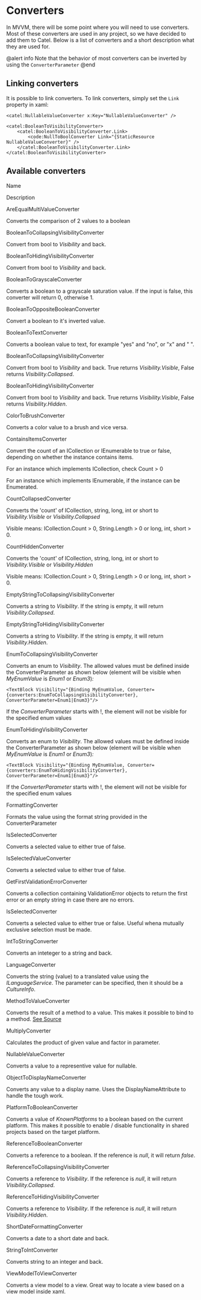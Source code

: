 # Converters

In MVVM, there will be some point where you will need to use converters. Most of these converters are used in any project, so we have decided to add them to Catel. Below is a list of converters and a short description what they are used for.

@alert info
Note that the behavior of most converters can be inverted by using the `ConverterParameter`
@end

## Linking converters

It is possible to link converters. To link converters, simply set the `Link` property in xaml:

```
<catel:NullableValueConverter x:Key="NullableValueConverter" />
 
<catel:BooleanToVisibilityConverter>
    <catel:BooleanToVisibilityConverter.Link>
        <code:NullToBoolConverter Link="{StaticResource NullableValueConverter}" />
    </catel:BooleanToVisibilityConverter.Link>
</catel:BooleanToVisibilityConverter>
```

## Available converters

Name

Description

AreEqualMultiValueConverter

Converts the comparison of 2 values to a boolean

BooleanToCollapsingVisibilityConverter

Convert from bool to *Visibility* and back.

BooleanToHidingVisibilityConverter

Convert from bool to *Visibility* and back.

BooleanToGrayscaleConverter

Converts a boolean to a grayscale saturation value. If the input is false, this converter will return 0, otherwise 1.

BooleanToOppositeBooleanConverter

Convert a boolean to it's inverted value.

BooleanToTextConverter

Converts a boolean value to text, for example "yes" and "no", or "x" and " ".

BooleanToCollapsingVisibilityConverter

Convert from bool to *Visibility* and back. True returns *Visibility.Visible*, False returns *Visibility.Collapsed*.

BooleanToHidingVisibilityConverter

Convert from bool to *Visibility* and back. True returns *Visibility.Visible*, False returns *Visibility.Hidden*.

ColorToBrushConverter

Converts a color value to a brush and vice versa.

ContainsItemsConverter

Convert the count of an ICollection or IEnumerable to true or false, depending on whether the instance contains items.

For an instance which implements ICollection, check Count \> 0

For an instance which implements IEnumerable, if the instance can be Enumerated.

CountCollapsedConverter

Converts the 'count' of ICollection, string, long, int or short to *Visibility.Visible* or *Visibility.Collapsed*

Visible means: ICollection.Count \> 0, String.Length \> 0 or long, int, short \> 0.

CountHiddenConverter

Converts the 'count' of ICollection, string, long, int or short to *Visibility.Visible* or *Visibility.Hidden*

Visible means: ICollection.Count \> 0, String.Length \> 0 or long, int, short \> 0.

EmptyStringToCollapsingVisibilityConverter

Converts a string to *Visibility*. If the string is empty, it will return *Visibility.Collapsed*.

EmptyStringToHidingVisibilityConverter

Converts a string to *Visibility*. If the string is empty, it will return *Visibility.Hidden*.

EnumToCollapsingVisibilityConverter

Converts an enum to *Visibility*. The allowed values must be defined inside the ConverterParameter as shown below (element will be visible when *MyEnumValue* is *Enum1* or *Enum3*)*:*

```
<TextBlock Visibility="{Binding MyEnumValue, Converter={converters:EnumToCollapsingVisibilityConverter}, ConverterParameter=Enum1|Enum3}"/>
```

If the *ConverterParameter* starts with !, the element will not be visible for the specified enum values

EnumToHidingVisibilityConverter

Converts an enum to *Visibility*. The allowed values must be defined inside the ConverterParameter as shown below (element will be visible when *MyEnumValue* is *Enum1* or *Enum3*)*:*

```
<TextBlock Visibility="{Binding MyEnumValue, Converter={converters:EnumToHidingVisibilityConverter}, ConverterParameter=Enum1|Enum3}"/>
```

If the *ConverterParameter* starts with !, the element will not be visible for the specified enum values

FormattingConverter

Formats the value using the format string provided in the ConverterParameter

IsSelectedConverter

Converts a selected value to either true of false.

IsSelectedValueConverter

Converts a selected value to either true of false.

GetFirstValidationErrorConverter

Converts a collection containing ValidationError objects to return the first error or an empty string in case there are no errors.

IsSelectedConverter

Converts a selected value to either true or false. Useful whena mutually exclusive selection must be made.

IntToStringConverter

Converts an inteteger to a string and back.

LanguageConverter

Converts the string (value) to a translated value using the *ILanguageService*. The parameter can be specified, then it should be a *CultureInfo*.

MethodToValueConverter

Converts the result of a method to a value. This makes it possible to bind to a method. [See Source](http://geekswithblogs.net/claraoscura/archive/2008/10/17/125901.aspx)

MultiplyConverter

Calculates the product of given value and factor in parameter.

NullableValueConverter

Converts a value to a representive value for nullable.

ObjectToDisplayNameConverter

Converts any value to a display name. Uses the DisplayNameAttribute to handle the tough work.

PlatformToBooleanConverter

Converts a value of *KnownPlatforms* to a boolean based on the current platform. This makes it possible to enable / disable functionality in shared projects based on the target platform.

ReferenceToBooleanConverter

Converts a reference to a boolean. If the reference is *null*, it will return *false*.

ReferenceToCollapsingVisibilityConverter

Converts a reference to *Visibility*. If the reference is *null*, it will return *Visibility.Collapsed*.

ReferenceToHidingVisibilityConverter

Converts a reference to *Visibility*. If the reference is *null*, it will return *Visibility.Hidden*.

ShortDateFormattingConverter

Converts a date to a short date and back.

StringToIntConverter

Converts string to an integer and back.

ViewModelToViewConverter

Converts a view model to a view. Great way to locate a view based on a view model inside xaml.

